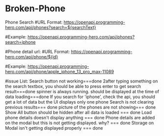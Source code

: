 # Broken-Phone
Phone Search
#URL Format: https://openapi.programming-hero.com/api/phones?search=${searchText}

#Example: https://openapi.programming-hero.com/api/phones?search=iphone

#Phone detail url:
#URL Format: https://openapi.programming-hero.com/api/phone/${id}

#Example: https://openapi.programming-hero.com/api/phone/apple_iphone_13_pro_max-11089

#issue List:
Search button not working===done
2after typing something on the search textbox, you should be able to press enter to get search result===done
spinner is always running. should be displayed at the time of data loading===done
If you search for 'iphone', check the api, you should get a lot of data but the UI displays only one phone
Search is not clearing previous results=== done
picture of the phones are not showing=== done
Show All button should be hidden after all data is loaded === done
Load phone details doesn't display anything === done
Phone details are added on the modal but this is not getting displayed. why? === done
Storage on Modal isn't getting displayed properly === done













